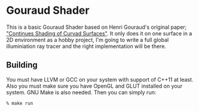 
# Gouraud Shader

This is a basic Gouraud Shader based on Henri Gouraud's original paper; ["Continues Shading of Curvad Surfaces"](http://page.mi.fu-berlin.de/block/htw-lehre/wise2012_2013/bel_und_rend/skripte/gouraud1971.pdf). It only does it on one surface in a 2D environment as a hobby project, I'm going to write a full global illuminiation ray tracer and the right implementation will be there.

## Building
You must have LLVM or GCC on your system with support of C++11 at least. Also you must make sure you have OpenGL and GLUT installed on your system. GNU Make is also needed. Then you can simply run:

```
% make run
```